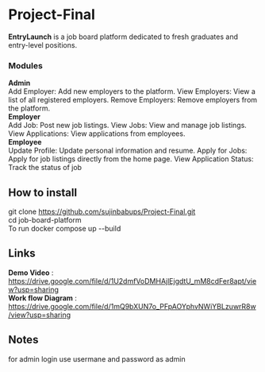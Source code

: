 # Project-Final
**EntryLaunch** is  a job board platform dedicated to fresh graduates and entry-level positions.   

### **Modules**  
**Admin**  
Add Employer: Add new employers to the platform.
View Employers: View a list of all registered employers.
Remove Employers: Remove employers from the platform.  
**Employer**  
Add Job: Post new job listings.
View Jobs: View and manage job listings.
View Applications: View applications from employees.  
**Employee**  
Update Profile: Update personal information and resume.
Apply for Jobs: Apply for job listings directly from the home page.
View Application Status: Track the status of job   

## How to install  

git clone https://github.com/sujinbabups/Project-Final.git  
cd job-board-platform  
To run  docker compose up --build  


## Links
**Demo Video** : https://drive.google.com/file/d/1U2dmfVoDMHAjlEjgdtU_mM8cdFer8apt/view?usp=sharing  
**Work flow Diagram** : https://drive.google.com/file/d/1mQ9bXUN7o_PFpAOYphvNWiYBLzuwrR8w/view?usp=sharing  
## Notes  
for admin login use usermane and password as admin






